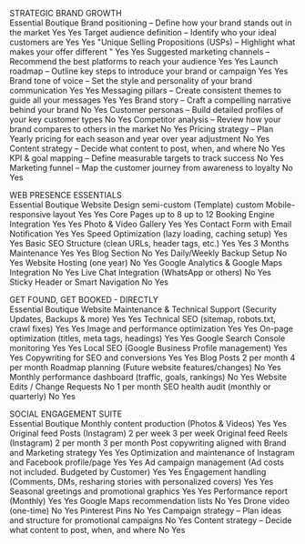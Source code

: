 STRATEGIC BRAND GROWTH		
	Essential	Boutique
Brand positioning – Define how your brand stands out in the market	Yes	Yes
Target audience definition – Identify who your ideal customers are	Yes	Yes
"Unique Selling Propositions (USPs) – Highlight what makes your offer different																							"	Yes	Yes
Suggested marketing channels – Recommend the best platforms to reach your audience	Yes	Yes
Launch roadmap – Outline key steps to introduce your brand or campaign	Yes	Yes
Brand tone of voice – Set the style and personality of your brand communication	Yes	Yes
Messaging pillars – Create consistent themes to guide all your messages	Yes	Yes
Brand story – Craft a compelling narrative behind your brand	No	Yes
Customer personas – Build detailed profiles of your key customer types	No	Yes
Competitor analysis – Review how your brand compares to others in the market	No	Yes
Pricing strategy – Plan Yearly pricing for each season and year over year adjustment	No	Yes
Content strategy – Decide what content to post, when, and where	No	Yes
KPI & goal mapping – Define measurable targets to track success	No	Yes
Marketing funnel – Map the customer journey from awareness to loyalty	No	Yes
		
		
WEB PRESENCE ESSENTIALS		
	Essential	Boutique
Website Design	semi-custom (Template)	custom
Mobile-responsive layout	Yes	Yes
Core Pages	up to 8	up to 12
Booking Engine Integration	Yes	Yes
Photo & Video Gallery	Yes	Yes
Contact Form with Email Notification	Yes	Yes
Speed Optimization (lazy loading, caching setup)	Yes	Yes
Basic SEO Structure (clean URLs, header tags, etc.)	Yes	Yes
3 Months Maintenance	Yes	Yes
Blog Section	No	Yes
Daily/Weekly Backup Setup	No	Yes
Website Hosting (one year)	No	Yes
Google Analytics & Google Maps Integration	No	Yes
Live Chat Integration (WhatsApp or others)	No	Yes
Sticky Header or Smart Navigation	No	Yes
		
		
GET FOUND, GET BOOKED - DIRECTLY		
	Essential	Boutique
Website Maintenance & Technical Support (Security Updates, Backups & more)	Yes	Yes
Technical SEO (sitemap, robots.txt, crawl fixes)	Yes	Yes
Image and performance optimization	Yes	Yes
On-page optimization (titles, meta tags, headings)	Yes	Yes
Google Search Console monitoring	Yes	Yes
Local SEO (Google Business Profile management)	Yes	Yes
Copywriting for SEO and conversions	Yes	Yes
Blog Posts	2 per month	4 per month
Roadmap planning (Future website features/changes)	No	Yes
Monthly performance dashboard (traffic, goals, rankings)	No	Yes
Website Edits / Change Requests	No	1 per month
SEO health audit (monthly or quarterly)	No	Yes
		
SOCIAL ENGAGEMENT SUITE		
	Essential	Boutique
Monthly content production (Photos & Videos)	Yes	Yes
Original feed Posts (Instagram)	2 per week	3 per week
Original feed Reels (Instagram)	2 per month	3 per month
Post copywriting aligned with Brand and Marketing strategy	Yes	Yes
Optimization and maintenance of Instagram and Facebook profile/page	Yes	Yes
Ad campaign management (Ad costs not included. Budgeted by Customer)	Yes	Yes
Engagement handling (Comments, DMs, resharing stories with personalized covers)	Yes	Yes
Seasonal greetings and promotional graphics	Yes	Yes
Performance report (Monthly)	Yes	Yes
Google Maps recommendation lists	No	Yes
Drone video (one-time)	No	Yes
Pinterest Pins	No	Yes
Campaign strategy – Plan ideas and structure for promotional campaigns	No	Yes
Content strategy – Decide what content to post, when, and where	No	Yes